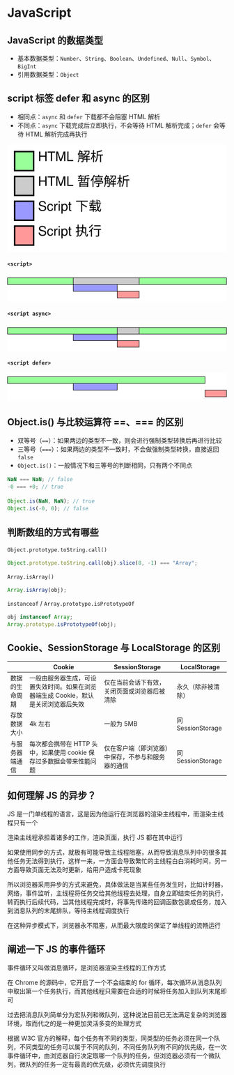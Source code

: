 # JavaScript

## JavaScript 的数据类型

- 基本数据类型：`Number`、`String`、`Boolean`、`Undefined`、`Null`、`Symbol`、`BigInt`
- 引用数据类型：`Object`

## script 标签 defer 和 async 的区别

- 相同点：`async` 和 `defer` 下载都不会阻塞 HTML 解析
- 不同点：`async` 下载完成后立即执行，不会等待 HTML 解析完成；`defer` 会等待 HTML 解析完成再执行

![](./images/javascript/legend.svg)

**`<script>`**

![script](./images/javascript/script.svg)

**`<script async>`**

![script async](./images/javascript/script-async.svg)

**`<script defer>`**

![script defer](./images/javascript/script-defer.svg)

## Object.is() 与比较运算符 ==、=== 的区别

- 双等号（`==`）：如果两边的类型不一致，则会进行强制类型转换后再进行比较
- 三等号（`===`）：如果两边的类型不一致时，不会做强制类型转换，直接返回 `false`
- `Object.is()`：一般情况下和三等号的判断相同，只有两个不同点

```js
NaN === NaN; // false
-0 === +0; // true

Object.is(NaN, NaN); // true
Object.is(-0, 0); // false
```

## 判断数组的方式有哪些

`Object.prototype.toString.call()`

```js
Object.prototype.toString.call(obj).slice(8, -1) === "Array";
```

`Array.isArray()`

```js
Array.isArray(obj);
```

`instanceof` / `Array.prototype.isPrototypeOf`

```js
obj instanceof Array;
Array.prototype.isPrototypeOf(obj);
```

## Cookie、SessionStorage 与 LocalStorage 的区别

|                | Cookie                                                                              | SessionStorage                                     | LocalStorage       |
| -------------- | ----------------------------------------------------------------------------------- | -------------------------------------------------- | ------------------ |
| 数据的生命周期 | 一般由服务器生成，可设置失效时间。如果在浏览器端生成 Cookie，默认是关闭浏览器后失效 | 仅在当前会话下有效，关闭页面或浏览器后被清除       | 永久（除非被清除） |
| 存放数据大小   | 4k 左右                                                                             | 一般为 5MB                                         | 同 SessionStorage  |
| 与服务器端通信 | 每次都会携带在 HTTP 头中，如果使用 cookie 保存过多数据会带来性能问题                | 仅在客户端（即浏览器）中保存，不参与和服务器的通信 | 同 SessionStorage  |

## 如何理解 JS 的异步？

JS 是一门单线程的语言，这是因为他运行在浏览器的渲染主线程中，而渲染主线程只有一个

渲染主线程承担着诸多的工作，渲染页面，执行 JS 都在其中运行

如果使用同步的方式，就极有可能导致主线程阻塞，从而导致消息队列中的很多其他任务无法得到执行，这样一来，一方面会导致繁忙的主线程白白消耗时间，另一方面导致页面无法及时更新，给用户造成卡死现象

所以浏览器采用异步的方式来避免，具体做法是当某些任务发生时，比如计时器，网络，事件监听，主线程将任务交给其他线程去处理，自身立即结束任务的执行，转而执行后续代码，当其他线程完成时，将事先传递的回调函数包装成任务，加入到消息队列的末尾排队，等待主线程调度执行

在这种异步模式下，浏览器永不阻塞，从而最大限度的保证了单线程的流畅运行

## 阐述一下 JS 的事件循环

事件循环又叫做消息循环，是浏览器渲染主线程的工作方式

在 Chrome 的源码中，它开启了一个不会结束的 for 循环，每次循环从消息队列中取出第一个任务执行，而其他线程只需要在合适的时候将任务加入到队列末尾即可

过去把消息队列简单分为宏队列和微队列，这种说法目前已无法满足复杂的浏览器环境，取而代之的是一种更加灵活多变的处理方式

根据 W3C 官方的解释，每个任务有不同的类型，同类型的任务必须在同一个队列，不同类型的任务可以属于不同的队列，不同任务队列有不同的优先级，在一次事件循环中，由浏览器自行决定取哪一个队列的任务，但浏览器必须有一个微队列，微队列的任务一定有最高的优先级，必须优先调度执行
